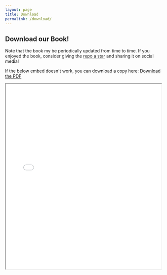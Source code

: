 ```yaml
---
layout: page
title: Download
permalink: /download/
---
```


## Download our Book!
Note that the book my be periodically updated from time to time. If you enjoyed the book, consider giving the [repo a star](https://github.com/circuits-and-code/circuits-and-code-book) and sharing it on social media!

If the below embed doesn't work, you can download a copy here: <a href="{{ site.baseurl }}/assets/pdfs/circuits-and-code.pdf" target="_blank">Download the PDF</a>

<iframe src="{{ site.baseurl }}/assets/pdfs/circuits-and-code.pdf" width="100%" height="600px">
    This browser does not support PDFs. Please <a href="{{ site.baseurl }}/assets/pdfs/circuits-and-code.pdf">download the PDF</a> instead.
</iframe>

<!-- Google Analytics -->
<script async src="https://www.googletagmanager.com/gtag/js?id=G-TFWF5VES8K"></script>
<script>
  window.dataLayer = window.dataLayer || [];
  function gtag(){dataLayer.push(arguments);}
  gtag('js', new Date());
  gtag('config', 'G-TFWF5VES8K');
</script>
